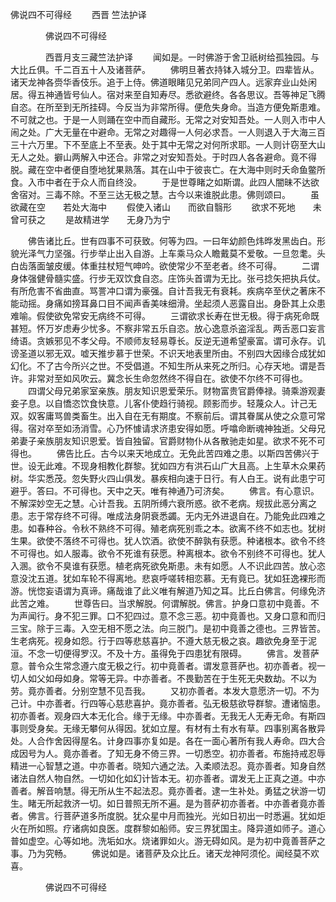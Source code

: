   佛说四不可得经
　　西晋 竺法护译




　　　　佛说四不可得经

　　　　西晋月支三藏竺法护译
　　闻如是。一时佛游于舍卫祇树给孤独园。与大比丘俱。千二百五十人及诸菩萨。
　　佛明旦著衣持钵入城分卫。四辈皆从。诸天龙神各赍华香伎乐。追于上侍。佛道眼睹见兄弟同产四人。远家弃业山处闲居。得五神通皆号仙人。宿对来至自知寿尽。悉欲避终。各各思议。吾等神足飞腾自恣。在所至到无所挂碍。今反当为非常所得。便危失身命。当造方便免斯患难。不可就之也。于是一人则踊在空中而自藏形。无常之对安知吾处。一人则入市中人闹之处。广大无量在中避命。无常之对趣得一人何必求吾。一人则退入于大海三百三十六万里。下不至底上不至表。处于其中无常之对何所求耶。一人则计窃至大山无人之处。擗山两解入中还合。非常之对安知吾处。于时四人各各避命。竟不得脱。藏在空中者便自堕地犹果熟落。其在山中于彼丧亡。在大海中则时夭命鱼鳖所食。入市中者在于众人而自终没。
　　于是世尊睹之如斯谓。此四人闇昧不达欲舍宿对。三毒不除。不至三达无极之慧。古今以来谁脱此患。佛则颂曰。
　　虽欲藏在空　　若处大海中
　　假使入诸山　　而欲自翳形
　　欲求不死地　　未曾可获之
　　是故精进学　　无身乃为宁

　　佛告诸比丘。世有四事不可获致。何等为四。一曰年幼颜色炜晔发黑齿白。形貌光泽气力坚强。行步举止出入自游。上车乘马众人瞻戴莫不爱敬。一旦忽耄。头白齿落面皱皮缓。体重拄杖短气呻吟。欲使常少不至老者。终不可得。
　　二谓身体强健骨髓实盛。行步无双饮食自恣。庄饰头首谓为无比。张弓捻矢把执兵仗。有所危害不省曲直。骂詈冲口谓为豪强。自计吾我无有衰耗。疾病卒至伏之著床不能动摇。身痛如搒耳鼻口目不闻声香美味细滑。坐起须人恶露自出。身卧其上众患难喻。假使欲免常安无病终不可得。
　　三谓欲求长寿在世无极。得于病死命既甚短。怀万岁虑寿少忧多。不察非常五乐自恣。放心逸意杀盗淫乱。两舌恶口妄言绮语。贪嫉邪见不孝父母。不顺师友轻易尊长。反逆无道希望豪富。谓可永存。讥谤圣道以邪无双。嘘天推步慕于世荣。不识天地表里所由。不别四大因缘合成犹如幻化。不了古今所兴之世。不受倡道。不知生所从来死之所归。心存天地。谓是吾许。非常对至如风吹云。冀念长生命忽然终不得自在。欲使不尔终不可得也。
　　四谓父母兄弟家室亲族。朋友知识恩爱荣乐。财物富贵官爵俸禄。骑乘游观妻妾子息。以自憍恣饮食快意。儿客仆使趋行骑视。顾影而步。轻蔑众人。计己无双。奴客庸骂兽类畜生。出入自在无有期度。不察前后。谓其眷属从使之众意可常得。宿对卒至如汤消雪。心乃怀懅请求济患安得如愿。呼噏命断魂神独逝。父母兄弟妻子亲族朋友知识恩爱。皆自独留。官爵财物仆从各散驰走如星。欲求不死不可得也。
　　佛告比丘。古今以来天地成立。无免此苦四难之患。以斯四苦佛兴于世。设无此难。不现身相教化群黎。犹如四方有洪石山广大且高。上生草木众果药树。华实悉茂。忽失野火四山俱发。暴疾相向速于日行。有人白王。说有此患宁可避乎。答曰。不可得也。天中之天。唯有神通乃可济矣。
　　佛言。有心意识。不解深妙空无之慧。心计吾我。五阴所缚六衰所惑。欲不老病。规拔此恶分离之患。志于常存终不可得。唯成法身阴衰悉蠲。无内无外进退自在。乃能免此四难之患。如春种谷。令秋不熟终不可得。殖老病死别乖之本。欲离不终不如志也。犹树生果。欲使不落终不可得也。犹人饮酒。欲使不醉孰有获愿。种诸根本。欲令不终不可得也。如人服毒。欲令不死谁有获愿。种离根本。欲令不别终不可得也。犹人入溷。欲令不臭谁有获愿。植老病死欲免斯患。未有如愿。人不识此四苦。放心恣意没沈五道。犹如车轮不得离地。悲哀呼嗟转相恋慕。无有竟已。犹如狂逸裸形而游。恍惚妄语谓为真谛。痛哉谁了此义唯有解道乃知之耳。比丘白佛言。何缘免济此苦之难。
　　世尊告曰。当求解脱。何谓解脱。佛言。护身口意初中竟善。不为声闻行。身不犯三罪。口不犯四过。意不念三恶。初中竟善也。又身口意和而归三宝。除于三毒。入空无相不愿之法。向三脱门。是初中竟善之德也。三界皆苦。生老病死。视身如怨。行于四等悲慈喜护。不遵大慈无极之哀。趣欲免身至于泥洹。不念一切便得罗汉。不及十方。虽得免于四患犹有限碍。
　　佛言。发菩萨意。普令众生常念遵六度无极之行。初中竟善者。谓发意菩萨也。初亦善者。视一切人如父如母如身。常等无异。中亦善者。不畏勤苦在于生死无央数劫。不以为劳。竟亦善者。分别空慧不见吾我。
　　又初亦善者。本发大意愿济一切。不为己计。中亦善者。行四等心慈悲喜护。竟亦善者。弘无极慈欲导群黎。遭诸恼患。初亦善者。观身四大本无化合。缘于无缘。中亦善者。无我无人无寿无命。有斯四事则受身矣。无缘无攀何从得因。犹如立屋。有材有土有水有草。四事别离各散异处。人合作舍因得屋名。计身四事亦复如是。各在一面心著所有我人寿命。四大合成因号为人。竟亦善者。了知无身不倚三界。一切悉空。初亦善者。布施持戒忍辱精进一心智慧之道。中亦善者。晓知六通之法。入柔顺法忍。竟亦善者。知身自然诸法自然人物自然。一切如化如幻计皆本无。初亦善者。谓发无上正真之道。中亦善者。解音响慧。得无所从生不起法忍。竟亦善者。逮一生补处。勇猛之状游一切生。睹无所起救济一切。如日普照无所不遍。是为菩萨初亦善者。中亦善者竟亦善者。佛言。行菩萨道多所度脱。犹众星中月而独光。光如日初出一时悉遍。犹如炬火在所如照。疗诸病如良医。度群黎如船师。安三界犹国主。降异道如师子。道心普如虚空。心等如地。洗垢如水。烧诸罪如火。游无碍如风。是为初中竟善菩萨之事。乃为究畅。
　　佛说如是。诸菩萨及众比丘。诸天龙神阿须伦。闻经莫不欢喜。

　　　　佛说四不可得经


